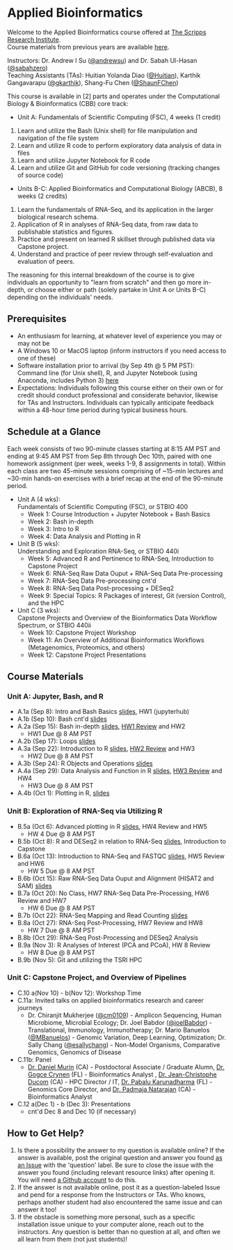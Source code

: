 # Applied Bioinformatics
Welcome to the Applied Bioinformatics course offered at [The Scripps Research Institute](https://www.scripps.edu//). </br>
Course materials from previous years are available [here](https://github.com/SuLab/Applied-Bioinformatics/tree/master). </br> 

Instructors: Dr. Andrew I Su ([@andrewsu](https://github.com/andrewsu)) and Dr. Sabah Ul-Hasan ([@sabahzero](https://github.com/sabahzero)) </br>
Teaching Assistants (TAs): Huitian Yolanda Diao ([@Huitian](https://github.com/Yolanda-HT)), Karthik Gangavarapu ([@gkarthik](https://github.com/gkarthik)), Shang-Fu Chen ([@ShaunFChen](https://github.com/ShaunFChen)) </br> 

This course is available in [2] parts and operates under the Computational Biology & Bioinformatics (CBB) core track: </br>
* Unit A:    Fundamentals of Scientific Computing (FSC), 4 weeks (1 credit) </br>
1. Learn and utilize the Bash (Unix shell) for file manipulation and navigation of the file system </br>
2. Learn and utilize R code to perform exploratory data analysis of data in files </br>
3. Learn and utilize Jupyter Notebook for R code </br>
4. Learn and utilize Git and GitHub for code versioning (tracking changes of source code) </br>
* Units B-C: Applied Bioinformatics and Computational Biology (ABCB), 8 weeks (2 credits) </br>
1. Learn the fundamentals of RNA-Seq, and its application in the larger biological research schema. </br>
2. Application of R in analyses of RNA-Seq data, from raw data to publishable statistics and figures. </br>
3. Practice and present on learned R skillset through published data via Capstone project. </br>
4. Understand and practice of peer review through self-evaluation and evaluation of peers. </br> 

The reasoning for this internal breakdown of the course is to give individuals an opportunity to "learn from scratch" and then go more in-depth, or choose either or path (solely partake in Unit A or Units B-C) depending on the individuals' needs. </br>

## Prerequisites

* An enthusiasm for learning, at whatever level of experience you may or may not be
* A Windows 10 or MacOS laptop (inform instructors if you need access to one of these)
* Software installation prior to arrival (by Sep 4th @ 5 PM PST): </br>
Command line (for Unix shell), R, and Jupyter Notebook (using Anaconda, includes Python 3) [here](Configuration.md) 
* Expectations: Individuals following this course either on their own or for credit should conduct professional and considerate behavior, likewise for TAs and Instructors. Individuals can typically anticipate feedback within a 48-hour time period during typical business hours.

## Schedule at a Glance

Each week consists of two 90-minute classes starting at 8:15 AM PST and ending at 9:45 AM PST from Sep 8th through Dec 10th, paired with one homework assignment (per week, weeks 1-9, 8 assignments in total). Within each class are two 45-minute sessions comprising of ~15-min lectures and ~30-min hands-on exercises with a brief recap at the end of the 90-minute period. </br> 
* Unit A (4 wks): </br> 
Fundamentals of Scientific Computing (FSC), or STBIO 400
  * Week 1: Course Introduction + Jupyter Notebook + Bash Basics  
  * Week 2: Bash in-depth 
  * Week 3: Intro to R 
  * Week 4: Data Analysis and Plotting in R <br>
* Unit B (5 wks): </br>
Understanding and Exploration RNA-Seq, or STBIO 440i
  * Week 5: Advanced R and Pertinence to RNA-Seq, Introduction to Capstone Project 
  * Week 6: RNA-Seq Raw Data Ouput + RNA-Seq Data Pre-processing
  * Week 7: RNA-Seq Data Pre-processing cnt'd 
  * Week 8: RNA-Seq Data Post-processing + DESeq2
  * Week 9: Special Topics: R Packages of interest, Git (version Control), and the HPC
* Unit C (3 wks): </br>
Capstone Projects and Overview of the Bioinformatics Data Workflow Spectrum, or STBIO 440ii
  * Week 10: Capstone Project Workshop
  * Week 11: An Overview of Additional Bioinformatics Workflows (Metagenomics, Proteomics, and others) 
  * Week 12: Capstone Project Presentations

## Course Materials

### Unit A: Jupyter, Bash, and R
* A.1a (Sep 8): Intro and Bash Basics [slides](https://drive.google.com/file/d/14YRjk3HeurTEu0xCzrLqdN4VYm9oex6u/view?usp=sharing), HW1 (jupyterhub)
* A.1b (Sep 10): Bash cnt'd [slides](https://docs.google.com/presentation/d/12mHX_9_4X_49OO0mjyKCPKdoISATsVtKjPIn82Afcbg/edit?usp=sharing) 
* A.2a (Sep 15): Bash in-depth [slides](https://docs.google.com/presentation/d/1LsJTwx4qhoYWvyZzQDp_31RvuF68yy7Mv3QrBYINo-c/edit?usp=sharing), [HW1 Review](https://github.com/SuLab/Applied-Bioinformatics/blob/Fall-2020/Homework/HW1-Key_Bash-Basics.ipynb) and HW2
  * HW1 Due @ 8 AM PST
* A.2b (Sep 17): Loops [slides](https://docs.google.com/presentation/d/16a_K8RNdvgDlTHZcZd-k826Y2EyAseFyYh3kP8SvdVo/edit?usp=sharing) 
* A.3a (Sep 22): Introduction to R [slides](https://docs.google.com/presentation/d/1nbw7FwPeiJrwZkstIvBDhuJGVFlwzJfl_NgKWWvMq5g/edit?usp=sharing), [HW2 Review](https://github.com/SuLab/Applied-Bioinformatics/blob/Fall-2020/Homework/HW2-Key_Scripting%2BJobs_Bash.ipynb) and HW3
  * HW2 Due @ 8 AM PST
* A.3b (Sep 24): R Objects and Operations [slides](https://docs.google.com/presentation/d/1Lg7rBrtMu2vYGLRNsaIexD1zmF8NfnSZhnNXVZCJ6pQ/edit?usp=sharing) 
* A.4a (Sep 29): Data Analysis and Function in R [slides](https://docs.google.com/presentation/d/1KP9Lt0zy_9OE8puUY4AhYMl1F4pgtKeDbU19aK43Xgo/edit?usp=sharing), [HW3 Review](https://github.com/SuLab/Applied-Bioinformatics/blob/Fall-2020/Homework/HW3-Key_Introduction-to-R.ipynb) and HW4 
  * HW3 Due @ 8 AM PST
* A.4b (Oct 1): Plotting in R, [slides](https://docs.google.com/presentation/d/1cRHx9g4CqMOBzItsAWl1E7b2et75LauO0S5LG5_i428/edit?usp=sharing) 

### Unit B: Exploration of RNA-Seq via Utilizing R
* B.5a (Oct 6): Advanced plotting in R [slides](https://docs.google.com/presentation/d/11CPVDuRYg2OCzWumdRDXszmNItGfxO2SP-7lrkorNzI/edit?usp=sharing), HW4 Review and HW5  
  * HW 4 Due @ 8 AM PST
* B.5b (Oct 8): R and DESeq2 in relation to RNA-Seq [slides](https://docs.google.com/presentation/d/1tquX_TV2ca_y0FFITbdmCRmoOl1LhZuem_kpUFEwUhc/edit?usp=sharing), Introduction to Capstone 
* B.6a (Oct 13): Introduction to RNA-Seq and FASTQC [slides](https://docs.google.com/presentation/d/1ls_tBOG-gfZEL03h8Q6rSQFOQnVOIVoooHTl4WSdXHQ/edit?usp=sharing), HW5 Review and HW6 
  * HW 5 Due @ 8 AM PST
* B.6b (Oct 15): Raw RNA-Seq Data Ouput and Alignment (HISAT2 and SAM) [slides](https://docs.google.com/presentation/d/1obICQYdoMPcDVwI9w8o3JtKVuiPPLsQgb9h4VBPXaxE/edit?usp=sharing)
* B.7a (Oct 20): No Class, HW7 RNA-Seq Data Pre-Processing, HW6 Review and HW7  
  * HW 6 Due @ 8 AM PST
* B.7b (Oct 22): RNA-Seq Mapping and Read Counting [slides](https://docs.google.com/presentation/d/11nEc9K3688XQCUesABqdMa6QnuBTaV3kW9sQeAbhLHo/edit?usp=sharing) 
* B.8a (Oct 27): RNA-Seq Post-Processing, HW7 Review and HW8 
  * HW 7 Due @ 8 AM PST
* B.8b (Oct 29): RNA-Seq Post-Processing and DESeq2 Analysis
* B.9a (Nov 3): R Analyses of Interest (PCA and PCoA), HW 8 Review 
  * HW 8 Due @ 8 AM PST
* B.9b (Nov 5): Git and utilizing the TSRI HPC

### Unit C: Capstone Project, and Overview of Pipelines
* C.10 a(Nov 10) - b(Nov 12): Workshop Time
* C.11a: Invited talks on applied bioinformatics research and career journeys
  * Dr. Chiranjit Mukherjee ([@cm0109](https://github.com/cm0109)) - Amplicon Sequencing, Human Microbiome, Microbial Ecology; Dr. Joel Babdor ([@joelBabdor](https://github.com/joelBabdor)) - Translational, Immunology, Immunotherapy; Dr. Mario Banuelos ([@MBanuelos](https://github.com/MBanuelos)) - Genomic Variation, Deep Learning, Optimization; Dr. Sally Chang ([@esallychang](https://github.com/esallychang)) - Non-Model Organisms, Comparative Genomics, Genomics of Disease
* C.11b: Panel
  * [Dr. Daniel Murin](http://www.alumni.scripps.edu/s/1714/16/interior.aspx?sid=1714&gid=2&pgid=252&cid=1621&ecid=1621&crid=0&calpgid=61&calcid=1230) (CA) - Postdoctoral Associate / Graduate Alumn, [Dr. Gogce Crynen](https://www.scripps.edu/science-and-medicine/cores-and-services/center-for-computational-biology/index.html?tab-4-contact=1) (FL) - Bioinformatics Analyst , [Dr. Jean-Christophe Ducom](https://www.scripps.edu/newsandviews/e_20110801/ducom.html) (CA) - HPC Director / IT, [Dr. Pabalu Karunadharma](https://www.scripps.edu/science-and-medicine/cores-and-services/genomics/index.html) (FL) - Genomics Core Director, and [Dr. Padmaja Natarajan](https://www.scripps.edu/science-and-medicine/cores-and-services/center-for-computational-biology/index.html?tab-4-contact=1) (CA) - Bioinformatics Analyst 
* C.12 a(Dec 1) - b (Dec 3): Presentations
  * cnt'd Dec 8 and Dec 10 (if necessary)

## How to Get Help? 
1. Is there a possibility the answer to my question is available online?
If the answer is available, post the original question and answer you found [as an Issue](https://github.com/SuLab/Applied-Bioinformatics/labels) with the 'question' label. Be sure to close the issue with the answer you found (including relevant resource links) after opening it. You will need [a Github account](https://www.youtube.com/watch?v=f_XsJIHSLRg) to do this.
2. If the answer is not available online, post it as a question-labeled Issue and pend for a response from the Instructors or TAs. Who knows, perhaps another student had also encountered the same issue and can answer it too!
3. If the obstacle is something more personal, such as a specific installation issue unique to your computer alone, reach out to the instructors. Any question is better than no question at all, and often we all learn from them (not just students)!
